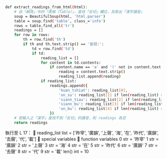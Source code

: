 ```sh
def extract_readings_from_html(html):
    # 自「網頁」中的「表格（Table）」，查找「反切」欄位，及取出「漢字讀音」
    soup = BeautifulSoup(html, 'html.parser')
    table = soup.find('table', class_='info')
    rows = table.find_all('tr')
    readings = []
    for row in rows:
        th = row.find('th')
        if th and th.text.strip() == '反切:':
            td = row.find('td')
            if td:
                reading_list = []
                for content in td.contents:
                    if content.name == 'a' and '(' not in content.text:
                        reading = content.text.strip()
                        reading_list.append(reading)
                if reading_list:
                    readings.append({
                        'huan_tshiat': reading_list[0],
                        'un_su': reading_list[1] if len(reading_list) > 1 else None,
                        'siann_tiau': reading_list[2] if len(reading_list) > 2 else None,
                        'siann_bu': reading_list[3] if len(reading_list) > 3 else None,
                        'un_bu': reading_list[4] if len(reading_list) > 4 else None
                    })
    # 若輸入之「漢字」查找不到「反切」的讀音，則 readings 為空
    return readings
```

執行至 L 17：  reading_list list = ['昨宰', '廣韻', '上聲',
'海', '在', '昨代', '廣韻', '去聲', '代', '載']  special
variables  function variables 0 str = '昨宰' 1 str = '廣韻'
2 str = '上聲' 3 str = '海' 4 str = '在' 5 str = '昨代' 6
str = '廣韻' 7 str = '去聲' 8 str = '代' 9 str = '載' len()
int = 10
